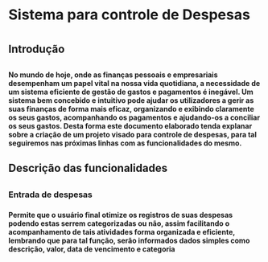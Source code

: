 # __Sistema para controle de Despesas__ <h1>

## __Introdução__ <h2>

#### No mundo de hoje, onde as finanças pessoais e empresariais desempenham um papel vital na nossa vida quotidiana, a necessidade de um sistema eficiente de gestão de gastos e pagamentos é inegável. Um sistema bem concebido e intuitivo pode ajudar os utilizadores a gerir as suas finanças de forma mais eficaz, organizando e exibindo claramente os seus gastos, acompanhando os pagamentos e ajudando-os a conciliar os seus gastos. Desta forma este documento elaborado tenda explanar sobre a criação de um  projeto visado para controle de despesas, para tal seguiremos nas próximas linhas com as funcionalidades do mesmo. <h4>

## __Descrição das funcionalidades__ <h2>

### __Entrada de despesas__ <h3>
#### Permite que o usuário final otimize os registros de suas despesas podendo estas serrem categorizadas ou não, assim facilitando o acompanhamento de tais atividades forma organizada e eficiente, lembrando que para tal função, serão informados dados simples como descrição, valor, data de vencimento e categoria  <h4>
